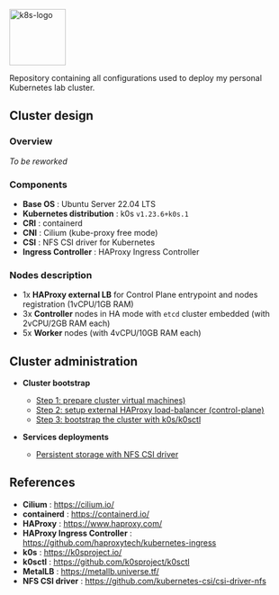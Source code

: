 <p><img src="https://upload.wikimedia.org/wikipedia/commons/thumb/6/67/Kubernetes_logo.svg/2560px-Kubernetes_logo.svg.png" alt="k8s-logo" title="k8s" align="top" height=100 /></p>

Repository containing all configurations used to deploy my personal Kubernetes lab cluster.

## Cluster design

### Overview

*To be reworked*

### Components

  - **Base OS** : Ubuntu Server 22.04 LTS
  - **Kubernetes distribution** : k0s `v1.23.6+k0s.1`
  - **CRI** : containerd
  - **CNI** : Cilium (kube-proxy free mode)
  - **CSI** : NFS CSI driver for Kubernetes
  - **Ingress Controller** : HAProxy Ingress Controller

### Nodes description

  - 1x **HAProxy external LB** for Control Plane entrypoint and nodes registration (1vCPU/1GB RAM)
  - 3x **Controller** nodes in HA mode with `etcd` cluster embedded (with 2vCPU/2GB RAM each)
  - 5x **Worker** nodes (with 4vCPU/10GB RAM each)

## Cluster administration

* **Cluster bootstrap**

  - [Step 1: prepare cluster virtual machines)](cluster/nodes/)
  - [Step 2: setup external HAProxy load-balancer (control-plane)](cluster/external-lb/)
  - [Step 3: bootstrap the cluster with k0s/k0sctl](cluster/k0s/)

* **Services deployments**

  - [Persistent storage with NFS CSI driver](deployments/nfs-csi/)

## References

- **Cilium** : https://cilium.io/
- **containerd** : https://containerd.io/
- **HAProxy** : https://www.haproxy.com/
- **HAProxy Ingress Controller** : https://github.com/haproxytech/kubernetes-ingress
- **k0s** : https://k0sproject.io/
- **k0sctl** : https://github.com/k0sproject/k0sctl
- **MetalLB** : https://metallb.universe.tf/
- **NFS CSI driver** : https://github.com/kubernetes-csi/csi-driver-nfs
